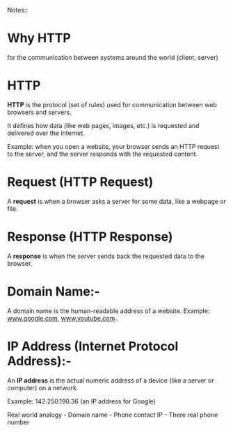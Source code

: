 Notes::

# Why HTTP

for the communication between systems around the world (client, server)

# HTTP

**HTTP** is the protocol (set of rules) used for communication between web browsers and servers.

It defines how data (like web pages, images, etc.) is requested and delivered over the internet.

Example: when you open a website, your browser sends an HTTP request to the server, and the server responds with the requested content.

# Request (**HTTP Request**)

A **request** is when a browser asks a server for some data, like a webpage or file.

# Response (**HTTP Response**)

A **response** is when the server sends back the requested data to the browser.

# Domain Name:-

A domain name is the human-readable address of a website.
Example:
www.google.com,
www.youtube.com..

# IP Address (Internet Protocol Address):-

An **IP address** is the actual numeric address of a device (like a server or computer) on a network.

Example:
142.250.190.36 (an IP address for Google)

Real world analogy -
Domain name - Phone contact
IP - There real phone number
